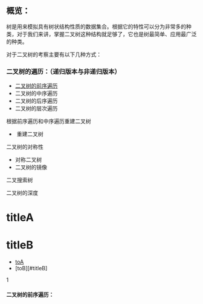 ## 概览：

 树是用来模拟具有树状结构性质的数据集合。根据它的特性可以分为非常多的种类，对于我们来讲，掌握二叉树这种结构就足够了，它也是树最简单、应用最广泛的种类。 

对于二叉树的考察主要有以下几种方式：

### 二叉树的遍历：（递归版本与非递归版本）

- [二叉树的前序遍历](#qianxu)
- 二叉树的中序遍历
- 二叉树的后序遍历
- 二叉树的层次遍历

根据前序遍历和中序遍历重建二叉树

- ​	重建二叉树

二叉树的对称性

- 对称二叉树
- 二叉树的镜像

二叉搜索树

二叉树的深度







# <a id="titleA">titleA</a>
# <a id="titleB">titleB</a>
- [toA](#titleA)
- [toB][#titleB]

















<a id = 'qianxu'>1</a>

<h4 id = 'jump'>二叉树的前序遍历：</h4>















